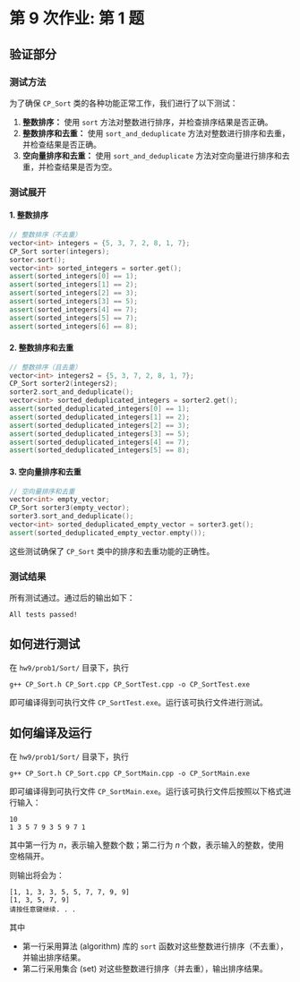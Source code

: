 # 第 9 次作业: 第 1 题

## 验证部分

### 测试方法

为了确保 `CP_Sort` 类的各种功能正常工作，我们进行了以下测试：

1. **整数排序：** 使用 `sort` 方法对整数进行排序，并检查排序结果是否正确。
2. **整数排序和去重：** 使用 `sort_and_deduplicate` 方法对整数进行排序和去重，并检查结果是否正确。
3. **空向量排序和去重：** 使用 `sort_and_deduplicate` 方法对空向量进行排序和去重，并检查结果是否为空。

### 测试展开

#### 1. 整数排序

```cpp
// 整数排序（不去重）
vector<int> integers = {5, 3, 7, 2, 8, 1, 7};
CP_Sort sorter(integers);
sorter.sort();
vector<int> sorted_integers = sorter.get();
assert(sorted_integers[0] == 1);
assert(sorted_integers[1] == 2);
assert(sorted_integers[2] == 3);
assert(sorted_integers[3] == 5);
assert(sorted_integers[4] == 7);
assert(sorted_integers[5] == 7);
assert(sorted_integers[6] == 8);
```

#### 2. 整数排序和去重

```cpp
// 整数排序（且去重）
vector<int> integers2 = {5, 3, 7, 2, 8, 1, 7};
CP_Sort sorter2(integers2);
sorter2.sort_and_deduplicate();
vector<int> sorted_deduplicated_integers = sorter2.get();
assert(sorted_deduplicated_integers[0] == 1);
assert(sorted_deduplicated_integers[1] == 2);
assert(sorted_deduplicated_integers[2] == 3);
assert(sorted_deduplicated_integers[3] == 5);
assert(sorted_deduplicated_integers[4] == 7);
assert(sorted_deduplicated_integers[5] == 8);
```

#### 3. 空向量排序和去重

```cpp
// 空向量排序和去重
vector<int> empty_vector;
CP_Sort sorter3(empty_vector);
sorter3.sort_and_deduplicate();
vector<int> sorted_deduplicated_empty_vector = sorter3.get();
assert(sorted_deduplicated_empty_vector.empty());
```

这些测试确保了 `CP_Sort` 类中的排序和去重功能的正确性。

### 测试结果

所有测试通过。通过后的输出如下：

```
All tests passed!
```

## 如何进行测试

在 `hw9/prob1/Sort/` 目录下，执行

```
g++ CP_Sort.h CP_Sort.cpp CP_SortTest.cpp -o CP_SortTest.exe
```

即可编译得到可执行文件 `CP_SortTest.exe`。运行该可执行文件进行测试。

## 如何编译及运行

在 `hw9/prob1/Sort/` 目录下，执行

```
g++ CP_Sort.h CP_Sort.cpp CP_SortMain.cpp -o CP_SortMain.exe
```

即可编译得到可执行文件 `CP_SortMain.exe`。运行该可执行文件后按照以下格式进行输入：

```
10
1 3 5 7 9 3 5 9 7 1
```

其中第一行为 $n$，表示输入整数个数；第二行为 $n$ 个数，表示输入的整数，使用空格隔开。

则输出将会为：

```
[1, 1, 3, 3, 5, 5, 7, 7, 9, 9]
[1, 3, 5, 7, 9]
请按任意键继续. . .
```

其中

- 第一行采用算法 (algorithm) 库的 `sort` 函数对这些整数进行排序（不去重），并输出排序结果。
- 第二行采用集合 (set) 对这些整数进行排序（并去重），输出排序结果。

